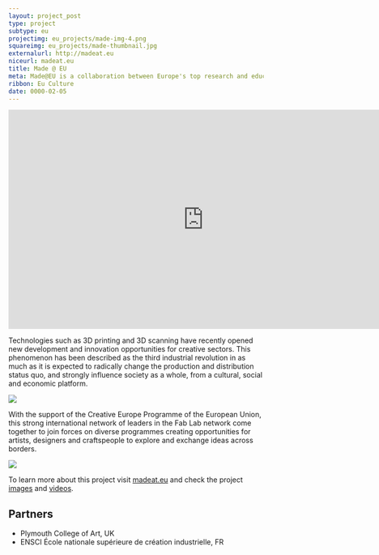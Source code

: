 ```yaml
---
layout: project_post
type: project
subtype: eu
projectimg: eu_projects/made-img-4.png
squareimg: eu_projects/made-thumbnail.jpg
externalurl: http://madeat.eu
niceurl: madeat.eu
title: Made @ EU
meta: Made@EU is a collaboration between Europe's top research and education centers on the field of digital fabrication and its ever-growing relationship with the arts, design and traditional craftsmanship. 
ribbon: Eu Culture
date: 0000-02-05
---
```


<iframe width="770" height="433" src="https://www.youtube.com/embed/xGk-996ia9o?rel=0&amp;showinfo=0" frameborder="0" allowfullscreen></iframe>

Technologies such as 3D printing and 3D scanning have recently opened new development and innovation opportunities for creative sectors. This phenomenon has been described as the third industrial revolution in as much as it is expected to radically change the production and distribution status quo, and strongly influence society as a whole, from a cultural, social and economic platform.

<img src="{{site.baseurl}}{{ site.url }}/img/projects/eu_projects/made-img-1.jpg">

With the support of the Creative Europe Programme of the European Union, this strong international network of leaders in the Fab Lab network come together to join forces on diverse programmes creating opportunities for artists, designers and craftspeople to explore and exchange ideas across borders.

<img src="{{site.baseurl}}{{ site.url }}/img/projects/eu_projects/made-img-2.jpg">

To learn more about this project visit [madeat.eu](https://madeat.eu/) and check the project [images](https://www.flickr.com/photos/madeateu) and [videos](https://www.youtube.com/channel/UCCs0fOFV2rmjRX18rd4U0jw).

## Partners

* Plymouth College of Art, UK
* ENSCI École nationale supérieure de création industrielle, FR